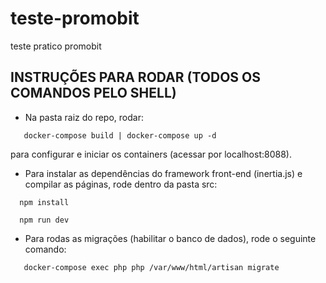 # teste-promobit
teste pratico promobit

## INSTRUÇÕES PARA RODAR (TODOS OS COMANDOS PELO SHELL)
 - Na pasta raiz do repo, rodar:
 ```
    docker-compose build | docker-compose up -d
 ```
 para configurar e iniciar os containers (acessar por localhost:8088).

 - Para instalar as dependências do framework front-end (inertia.js) e compilar as páginas, rode dentro da pasta src:
 ```
   npm install

   npm run dev
 ```

 - Para rodas as migrações (habilitar o banco de dados), rode o seguinte comando:
 ```
    docker-compose exec php php /var/www/html/artisan migrate
 ```

